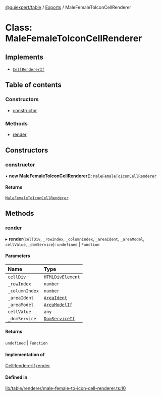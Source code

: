 [@guiexpert/table](../README.md) / [Exports](../modules.md) / MaleFemaleToIconCellRenderer

# Class: MaleFemaleToIconCellRenderer

## Implements

- [`CellRendererIf`](../interfaces/CellRendererIf.md)

## Table of contents

### Constructors

- [constructor](MaleFemaleToIconCellRenderer.md#constructor)

### Methods

- [render](MaleFemaleToIconCellRenderer.md#render)

## Constructors

### constructor

• **new MaleFemaleToIconCellRenderer**(): [`MaleFemaleToIconCellRenderer`](MaleFemaleToIconCellRenderer.md)

#### Returns

[`MaleFemaleToIconCellRenderer`](MaleFemaleToIconCellRenderer.md)

## Methods

### render

▸ **render**(`cellDiv`, `_rowIndex`, `_columnIndex`, `_areaIdent`, `_areaModel`, `cellValue`, `_domService`): `undefined` \| `Function`

#### Parameters

| Name | Type |
| :------ | :------ |
| `cellDiv` | `HTMLDivElement` |
| `_rowIndex` | `number` |
| `_columnIndex` | `number` |
| `_areaIdent` | [`AreaIdent`](../modules.md#areaident) |
| `_areaModel` | [`AreaModelIf`](../interfaces/AreaModelIf.md) |
| `cellValue` | `any` |
| `_domService` | [`DomServiceIf`](../interfaces/DomServiceIf.md) |

#### Returns

`undefined` \| `Function`

#### Implementation of

[CellRendererIf](../interfaces/CellRendererIf.md).[render](../interfaces/CellRendererIf.md#render)

#### Defined in

[lib/table/renderer/male-female-to-icon-cell-renderer.ts:10](https://github.com/guiexperttable/ge-table/blob/7d8ffe2/libs/table/src/lib/table/renderer/male-female-to-icon-cell-renderer.ts#L10)
